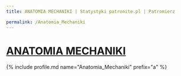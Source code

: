 ```yaml
---
title: ANATOMIA MECHANIKI | Statystyki patronite.pl | Patromierz

permalink: /Anatomia_Mechaniki
---
```


# [ANATOMIA MECHANIKI](https://patronite.pl/Anatomia_Mechaniki)

{% include profile.md name="Anatomia_Mechaniki" prefix="a" %}
